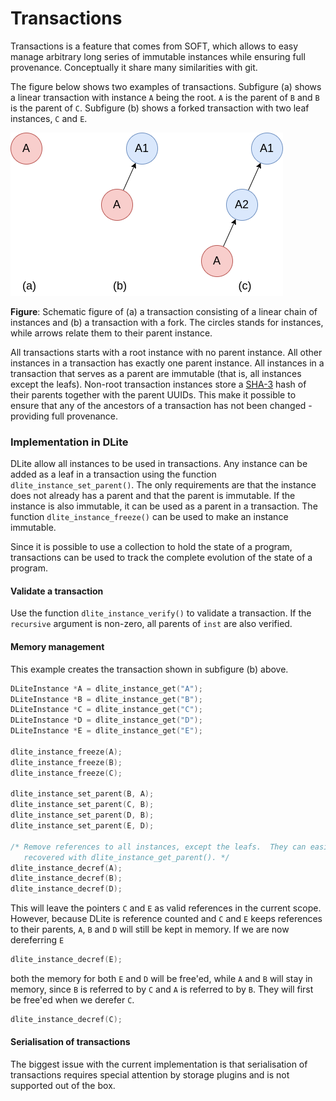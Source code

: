 Transactions
============
Transactions is a feature that comes from SOFT, which allows to easy manage arbitrary long series of immutable instances while ensuring full provenance.  Conceptually it share many similarities with git.

The figure below shows two examples of transactions. Subfigure (a) shows a linear transaction with instance `A` being the root.  `A` is the parent of `B` and `B` is the parent of `C`.  Subfigure (b) shows a forked transaction with two leaf instances, `C` and `E`.

![Two examples of transactions.](figs/transactions.png)

**Figure**: Schematic figure of (a) a transaction consisting of a linear chain of instances and (b) a transaction with a fork.  The circles stands for instances, while arrows relate them to their parent instance.

All transactions starts with a root instance with no parent instance.  All other instances in a transaction has exactly one parent instance.
All instances in a transaction that serves as a parent are immutable (that is, all instances except the leafs).  Non-root transaction instances store a [SHA-3](https://en.wikipedia.org/wiki/SHA-3) hash of their parents together with the parent UUIDs.  This make it possible to ensure that any of the ancestors of a transaction has not been changed - providing full provenance.


### Implementation in DLite
DLite allow all instances to be used in transactions.  Any instance can be added as a leaf in a transaction using the function `dlite_instance_set_parent()`.  The only requirements are that the instance does not already has a parent and that the parent is immutable.  If the instance is also immutable, it can be used as a parent in a transaction.  The function `dlite_instance_freeze()` can be used to make an instance immutable.

Since it is possible to use a collection to hold the state of a program, transactions can be used to track the complete evolution of the state of a program.


#### Validate a transaction
Use the function `dlite_instance_verify()` to validate a transaction.  If the `recursive` argument is non-zero, all parents of `inst` are also verified.

#### Memory management
This example creates the transaction shown in subfigure (b) above.
```C
DLiteInstance *A = dlite_instance_get("A");
DLiteInstance *B = dlite_instance_get("B");
DLiteInstance *C = dlite_instance_get("C");
DLiteInstance *D = dlite_instance_get("D");
DLiteInstance *E = dlite_instance_get("E");

dlite_instance_freeze(A);
dlite_instance_freeze(B);
dlite_instance_freeze(C);

dlite_instance_set_parent(B, A);
dlite_instance_set_parent(C, B);
dlite_instance_set_parent(D, B);
dlite_instance_set_parent(E, D);

/* Remove references to all instances, except the leafs.  They can easily be
   recovered with dlite_instance_get_parent(). */
dlite_instance_decref(A);
dlite_instance_decref(B);
dlite_instance_decref(D);
```

This will leave the pointers `C` and `E` as valid references in the current scope.  However, because DLite is reference counted and `C` and `E` keeps references to their parents, `A`, `B` and `D` will still be kept in memory. If we are now dereferring `E`
```C
dlite_instance_decref(E);
```
both the memory for both `E` and `D` will be free'ed, while `A` and `B` will stay in memory, since `B` is referred to by `C` and `A` is referred to by `B`.  They will first be free'ed when we derefer `C`.
```C
dlite_instance_decref(C);
```

#### Serialisation of transactions
The biggest issue with the current implementation is that serialisation of transactions requires special attention by storage plugins and is not supported out of the box.
